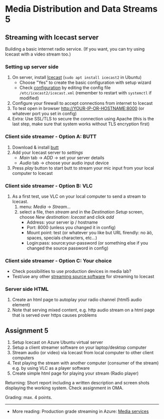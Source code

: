 # Media Distribution and Data Streams 5

## Streaming with Icecast server

Building a basic internet radio service. (If you want, you can try using Icecast with a video stream too.)

### Setting up server side

1. On server, install [Icecast](https://icecast.org/) (`sudo apt install icecast2` in Ubuntu)
    - Choose "Yes" to create the basic configuration with setup wizard
    - Check [configuration](https://icecast.org/docs/icecast-2.4.1/config-file.html) by editing the config file `/etc/icecast2/icecast.xml` (remember to restart with `systemctl` if modified)
1. Configure your firewall to accept connections from internet to Icecast
1. To test open in browser <http://YOUR-IP-OR-HOSTNAME:8000> (or whatever port you set in config)
1. Extra: Use SSL/TLS to secure the connection using Apache (this is the last step, make sure that system works without TLS encryption first)

### Client side streamer - Option A: BUTT

1. Download & install [butt](http://danielnoethen.de/butt/)
1. Add your Icecast server to _settings_
    - _Main_ tab -> _ADD_ -> set your server details
    - _Audio_ tab -> choose your audio input device
1. Press _play_ button to start butt to stream your mic input from your local computer to Icecast

### Client side streamer - Option B: VLC

1. As a first test, use VLC on your local computer to send a stream to Icecast.
    1. menu: _Media_ -> _Stream..._
    1. select a file, then _stream_ and in the _Destination Setup_ screen, choose _New destination: Icecast_ and click _add_
        - Address: your server ip / hostname
        - Port: 8000 (unless you changed it in config)
        - Mount point: test (or whatever you like but URL firendly: no äö, spaces, specials characters, etc...)
        - Login:pass: source:your-password (or something else if you changed the source password in config)  

### Client side streamer - Option C: Your choice

- Check possibilities to use production devices in media lab?
- Test/use any other [streaming source software](https://icecast.org/apps/) for streaming to Icecast

### Server side HTML

1. Create an html page to autoplay your radio channel (html5 audio element)
1. Note that serving mixed content, e.g. http audio stream on a html page that is served over https causes problems

## Assignment 5

1. Setup Icecast on Azure Ubuntu virtual server
1. Setup a client streamer software on your laptop/desktop computer
1. Stream audio (or video) via Icecast from local computer to other client computers
1. Test playing the stream with another computer (consumer of the stream) e.g. by using VLC as a player software
1. Create simple html page for playing your stream (Radio player)

Returning: Short report including a written description and screen shots displaying the working system. Check assignment in OMA.  

Grading: max. 4 points.

---

- More reading: Production grade streaming in Azure: [Media services](https://docs.microsoft.com/en-us/azure/media-services/)
